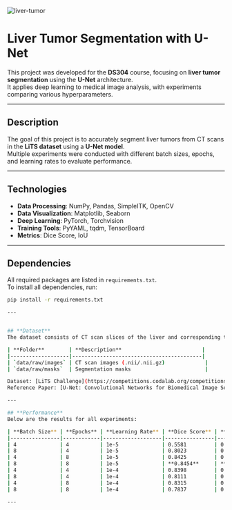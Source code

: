 
![liver-tumor](https://www.aimspress.com/aimspress-data/era/2023/8/PIC/era-31-08-221-g001.jpg)


# **Liver Tumor Segmentation with U-Net**
This project was developed for the **DS304** course, focusing on **liver tumor segmentation** using the **U-Net** architecture.  
It applies deep learning to medical image analysis, with experiments comparing various hyperparameters.


---

## **Description**
The goal of this project is to accurately segment liver tumors from CT scans in the **LiTS dataset** using a **U-Net model**.  
Multiple experiments were conducted with different batch sizes, epochs, and learning rates to evaluate performance.

---

## **Technologies**
- **Data Processing**: NumPy, Pandas, SimpleITK, OpenCV
- **Data Visualization**: Matplotlib, Seaborn
- **Deep Learning**: PyTorch, Torchvision
- **Training Tools**: PyYAML, tqdm, TensorBoard
- **Metrics**: Dice Score, IoU

---

## **Dependencies**
All required packages are listed in `requirements.txt`.  
To install all dependencies, run:
```bash
pip install -r requirements.txt

---


## **Dataset**
The dataset consists of CT scan slices of the liver and corresponding tumor segmentation masks.

| **Folder**        | **Description**                          |
|-------------------|------------------------------------------|
| `data/raw/images` | CT scan images (.nii/.nii.gz)             |
| `data/raw/masks`  | Segmentation masks                        |

Dataset: [LiTS Challenge](https://competitions.codalab.org/competitions/17094)  
Reference Paper: [U-Net: Convolutional Networks for Biomedical Image Segmentation](https://arxiv.org/abs/1505.04597)

---

## **Performance**
Below are the results for all experiments:

| **Batch Size** | **Epochs** | **Learning Rate** | **Dice Score** | **IoU Score** | **Training Time (min)** |
|----------------|------------|-------------------|----------------|---------------|-------------------------|
| 4              | 4          | 1e-5              | 0.5581         | 0.3871        | 1h24m30s                |
| 8              | 4          | 1e-5              | 0.8023         | 0.6699        | 1h24m37s                |
| 4              | 8          | 1e-5              | 0.8425         | 0.7279        | 2h43m14s                |
| 8              | 8          | 1e-5              | **0.8454**     | **0.7322**    | 2h38m17s                |
| 4              | 4          | 1e-4              | 0.8398         | 0.7239        | 1h22m52s                |
| 8              | 4          | 1e-4              | 0.8111         | 0.6822        | 1h21m27s                |
| 4              | 8          | 1e-4              | 0.8315         | 0.7116        | 2h44m16s                |
| 8              | 8          | 1e-4              | 0.7837         | 0.6444        | 2h39m26s                |

---

